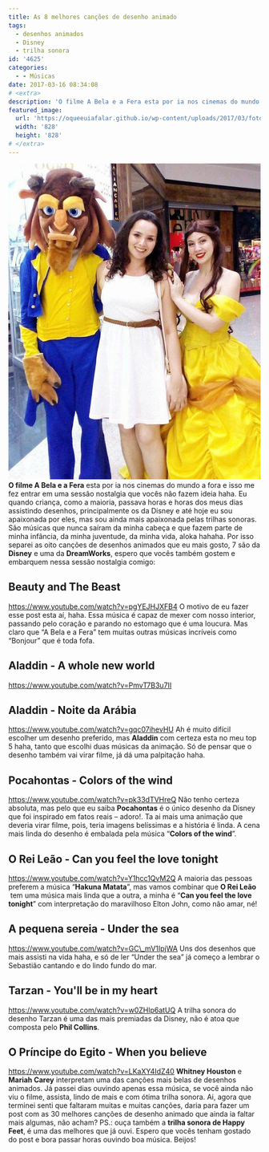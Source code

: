 ```yaml
---
title: As 8 melhores canções de desenho animado
tags:
  - desenhos animados
  - Disney
  - trilha sonora
id: '4625'
categories:
  - - Músicas
date: 2017-03-16 08:34:08
# <extra>
description: 'O filme A Bela e a Fera esta por ia nos cinemas do mundo a fora e isso me fez entrar em uma sessão nostalgia que vocês não fazem ideia haha. Eu quando criança, como a maioria, passava horas e horas dos meus dias assistindo desenhos, principalmente os da Disney e até hoje eu sou apaixonada por eles, mas sou ainda mais apaixonada pelas trilhas sonoras. São músicas que nunca saíram da minha cabeça e que fazem parte de minha infância, da minha juventude, da minha vida, aloka hahaha. Por isso separei as oito canções de desenhos animados que eu mais gosto, 7 são da Disney e uma da DreamWorks, espero que vocês também gostem e embarquem nessa sessão nostalgia comigo: Beauty and The Beast O motivo de eu fazer esse post esta aí, haha. Essa música é capaz de &hellip;'
featured_image: 
  url: 'https://oqueeuiafalar.github.io/wp-content/uploads/2017/03/foto-com-a-bela-e-a-fera.jpg'
  width: '828'
  height: '828'
# </extra>
---
```


![picture beauty and the beast](/wp-content/uploads/2017/03/foto-com-a-bela-e-a-fera.jpg) **O filme A Bela e a Fera** esta por ia nos cinemas do mundo a fora e isso me fez entrar em uma sessão nostalgia que vocês não fazem ideia haha. Eu quando criança, como a maioria, passava horas e horas dos meus dias assistindo desenhos, principalmente os da Disney e até hoje eu sou apaixonada por eles, mas sou ainda mais apaixonada pelas trilhas sonoras. São músicas que nunca saíram da minha cabeça e que fazem parte de minha infância, da minha juventude, da minha vida, aloka hahaha. Por isso separei as oito canções de desenhos animados que eu mais gosto, 7 são da **Disney** e uma da **DreamWorks**, espero que vocês também gostem e embarquem nessa sessão nostalgia comigo:

## Beauty and The Beast

https://www.youtube.com/watch?v=pgYEJHJXFB4 O motivo de eu fazer esse post esta aí, haha. Essa música é capaz de mexer com nosso interior, passando pelo coração e parando no estomago que é uma loucura. Mas claro que “A Bela e a Fera” tem muitas outras músicas incríveis como “Bonjour” que é toda fofa.

## Aladdin - A whole new world

https://www.youtube.com/watch?v=PmvT7B3u7II

## Aladdin - Noite da Arábia

https://www.youtube.com/watch?v=gqc07ihevHU Ah é muito difícil escolher um desenho preferido, mas **Aladdin** com certeza esta no meu top 5 haha, tanto que escolhi duas músicas da animação. Só de pensar que o desenho também vai virar filme, já dá uma palpitação haha.

## Pocahontas - Colors of the wind

https://www.youtube.com/watch?v=pk33dTVHreQ Não tenho certeza absoluta, mas pelo que eu saiba **Pocahontas** é o único desenho da Disney que foi inspirado em fatos reais – adoro!. Ta ai mais uma animação que deveria virar filme, pois, teria imagens belíssimas e a história é linda. A cena mais linda do desenho é embalada pela música “**Colors of the wind**”.

## O Rei Leão - Can you feel the love tonight

https://www.youtube.com/watch?v=Y1hcc1QvM2Q A maioria das pessoas preferem a música “**Hakuna Matata**”, mas vamos combinar que **O Rei Leão**   tem uma música mais linda que a outra, a minha é “**Can you feel the love tonight**” com interpretação do maravilhoso Elton John, como não amar, né!

## A pequena sereia - Under the sea

https://www.youtube.com/watch?v=GC\_mV1IpjWA Uns dos desenhos que mais assisti na vida haha, e só de ler “Under the sea” já começo a lembrar o Sebastião cantando e do lindo fundo do mar.

## Tarzan - You'll be in my heart

https://www.youtube.com/watch?v=w0ZHlp6atUQ A trilha sonora do desenho Tarzan é uma das mais premiadas da Disney, não é atoa que composta pelo **Phil Collins**.

## O Príncipe do Egito - When you believe

https://www.youtube.com/watch?v=LKaXY4IdZ40 **Whitney Houston** e **Mariah Carey** interpretam uma das canções mais belas de desenhos animados. Já passei dias ouvindo apenas essa música, se você ainda não viu o filme, assista, lindo de mais e com ótima trilha sonora. Ai, agora que terminei senti que faltaram muitas e muitas canções, daria para fazer um post com as 30 melhores canções de desenho animado que ainda ia faltar mais algumas, não acham? PS.: ouça também a **trilha sonora de Happy Feet**, é uma das melhores que já ouvi. Espero que vocês tenham gostado do post e bora passar horas ouvindo boa música. Beijos!
